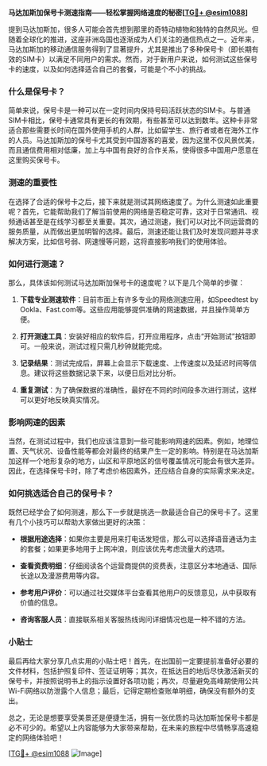 **马达加斯加保号卡测速指南——轻松掌握网络速度的秘密[[TG💪+ @esim1088](https://t.me/s/esim1088)]**

提到马达加斯加，很多人可能会首先想到那里的奇特动植物和独特的自然风光。但随着全球化的推进，这座非洲岛国也逐渐成为人们关注的通信热点之一。近年来，马达加斯加的移动通信服务得到了显著提升，尤其是推出了多种保号卡（即长期有效的SIM卡）以满足不同用户的需求。然而，对于新用户来说，如何测试这些保号卡的速度，以及如何选择适合自己的套餐，可能是个不小的挑战。

### 什么是保号卡？

简单来说，保号卡是一种可以在一定时间内保持号码活跃状态的SIM卡。与普通SIM卡相比，保号卡通常具有更长的有效期，有些甚至可以达到数年。这种卡非常适合那些需要长时间在国外使用手机的人群，比如留学生、旅行者或者在海外工作的人员。马达加斯加的保号卡尤其受到中国游客的喜爱，因为这里不仅风景优美，而且通信费用相对低廉，加上与中国有良好的合作关系，使得很多中国用户愿意在这里购买保号卡。

### 测速的重要性

在选择了合适的保号卡之后，接下来就是测试其网络速度了。为什么测速如此重要呢？首先，它能帮助我们了解当前使用的网络是否稳定可靠，这对于日常通讯、视频通话甚至是在线学习都至关重要。其次，通过测速，我们可以对比不同运营商的服务质量，从而做出更加明智的选择。最后，测速还能让我们及时发现问题并寻求解决方案，比如信号弱、网速慢等问题，这将直接影响我们的使用体验。

### 如何进行测速？

那么，具体该如何测试马达加斯加保号卡的速度呢？以下是几个简单的步骤：

1. **下载专业测速软件**：目前市面上有许多专业的网络测速应用，如Speedtest by Ookla、Fast.com等。这些应用能够提供准确的网速数据，并且操作简单方便。
   
2. **打开测速工具**：安装好相应的软件后，打开应用程序，点击“开始测试”按钮即可。一般来说，测试过程只需几秒钟就能完成。

3. **记录结果**：测试完成后，屏幕上会显示下载速度、上传速度以及延迟时间等信息。建议将这些数据记录下来，以便日后对比分析。

4. **重复测试**：为了确保数据的准确性，最好在不同的时间段多次进行测试，这样可以更好地反映真实情况。

### 影响网速的因素

当然，在测试过程中，我们也应该注意到一些可能影响网速的因素。例如，地理位置、天气状况、设备性能等都会对最终的结果产生一定的影响。特别是在马达加斯加这样一个地形复杂的地方，山区和平原地区的信号覆盖情况可能会有很大差异。因此，在选择保号卡时，除了考虑价格因素外，还应结合自身的实际需求来决定。

### 如何挑选适合自己的保号卡？

既然已经学会了如何测速，那么下一步就是挑选一款最适合自己的保号卡了。这里有几个小技巧可以帮助大家做出更好的决策：

- **根据用途选择**：如果你主要是用来打电话发短信，那么可以选择语音通话为主的套餐；如果更多地用于上网冲浪，则应该优先考虑流量大的选项。
  
- **查看资费明细**：仔细阅读各个运营商提供的资费表，注意区分本地通话、国际长途以及漫游费用等内容。
  
- **参考用户评价**：可以通过社交媒体平台查看其他用户的反馈意见，从中获取有价值的信息。
  
- **咨询客服人员**：直接联系相关客服热线询问详细情况也是一种不错的方法。

### 小贴士

最后再给大家分享几点实用的小贴士吧！首先，在出国前一定要提前准备好必要的文件材料，包括护照复印件、签证证明等；其次，在抵达目的地后尽快激活新买的保号卡，并按照说明书上的指示设置好各项功能；再次，尽量避免高峰期使用公共Wi-Fi网络以防泄露个人信息；最后，记得定期检查账单明细，确保没有额外的支出。

总之，无论是想要享受美景还是便捷生活，拥有一张优质的马达加斯加保号卡都是必不可少的。希望以上内容能够为大家带来帮助，在未来的旅程中尽情畅享高速稳定的网络体验吧！

[[TG💪+ @esim1088](https://t.me/s/esim1088) ![Image](https://i.postimg.cc/4NQfJmqS/Snipaste-2025-05-13-00-14-12.png)]